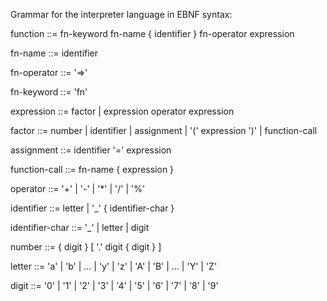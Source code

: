Grammar for the interpreter language in EBNF syntax:

function        ::= fn-keyword fn-name { identifier } fn-operator expression

fn-name         ::= identifier

fn-operator     ::= '=>'

fn-keyword      ::= 'fn'


expression      ::= factor | expression operator expression

factor          ::= number | identifier | assignment | '(' expression ')' | function-call

assignment      ::= identifier '=' expression

function-call   ::= fn-name { expression }


operator        ::= '+' | '-' | '*' |  '/' | '%'


identifier      ::= letter | '_' { identifier-char }

identifier-char ::= '_' | letter | digit


number          ::= { digit } [ '.' digit { digit } ]


letter          ::= 'a' | 'b' | ... | 'y' | 'z' | 'A' | 'B' | ... | 'Y' | 'Z'

digit           ::= '0' | '1' | '2' | '3' | '4' | '5' | '6' | '7' | '8' | '9'
